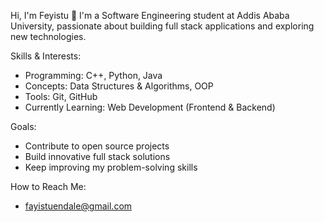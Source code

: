 Hi, I'm Feyistu 👋
 I'm a Software Engineering student at Addis Ababa University, passionate about building full stack applications and exploring new technologies.  

Skills & Interests:  
- Programming: C++, Python, Java  
- Concepts: Data Structures & Algorithms, OOP  
- Tools: Git, GitHub  
- Currently Learning: Web Development (Frontend & Backend)  

Goals:  
- Contribute to open source projects  
- Build innovative full stack solutions  
- Keep improving my problem-solving skills

How to Reach Me:
- fayistuendale@gmail.com
